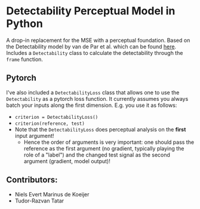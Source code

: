 # Detectability Perceptual Model in Python
A drop-in replacement for the MSE with a perceptual foundation.
Based on the Detectability model by van de Par et al. which can be found [here](https://link.springer.com/content/pdf/10.1155/ASP.2005.1292.pdf).
Includes a `Detectability` class to calculate the detectability through the `frame` function.

## Pytorch
I've also included a `DetectabilityLoss` class that allows one to use the `Detectability` as a pytorch loss function.
It currently assumes you always batch your inputs along the first dimension.
E.g. you use it as follows:
* `criterion = DetectabilityLoss()`
* `criterion(reference, test)`
* Note that the `DetectabilityLoss` does perceptual analysis on the **first** input argument!
  * Hence the order of arguments is very important: one should pass the reference as the first argument (no gradient, typically playing the role of a "label") and the changed test signal as the second argument (gradient, model output)!
## Contributors:
- Niels Evert Marinus de Koeijer
- Tudor-Razvan Tatar
